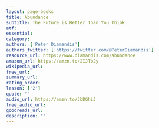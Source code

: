 ```yaml
---
layout: page-books
title: Abundance
subtitle: The Future is Better Than You Think
atf: 
essential: 
category: 
authors: ['Peter Diamandis']
authors_twitter: ['https://twitter.com/@PeterDiamandis']
resource_url: https://www.diamandis.com/abundance
amazon_url: https://amzn.to/2IJTb2y
wikipedia_url: 
free_url: 
summary_url: 
rating_order: 
lesson: ['2']
quote: ""
audio_url: https://amzn.to/3bDGhiJ
free_audio_url: 
goodreads_url: 
description: ""
---
```

